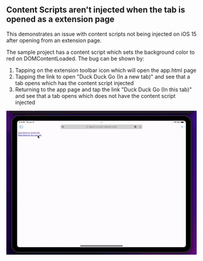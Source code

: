 ## Content Scripts aren't injected when the tab is opened as a extension page

This demonstrates an issue with content scripts not being injected on iOS 15 after opening from an extension page.

The sample project has a content script which sets the background color to red on DOMContentLoaded. The bug can be shown by:

1. Tapping on the extension toolbar icon which will open the app.html page
1. Tapping the link to open "Duck Duck Go (In a new tab)" and see that a tab opens which has the content script injected
1. Returning to the app page and tap the link "Duck Duck Go (In this tab)" and see that a tab opens which does not have the content script injected


![Gif of the bug in action](./sample.gif)
